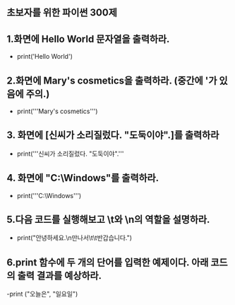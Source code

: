 ## 초보자를 위한 파이썬 300제

## 1.화면에 Hello World 문자열을 출력하라.
- print('Hello World')

## 2.화면에 Mary's cosmetics을 출력하라. (중간에 '가 있음에 주의.)
- print('''Mary's cosmetics''')

## 3. 화면에 [신씨가 소리질렀다. "도둑이야".]를 출력하라
 - print('''신씨가 소리질렀다. "도둑이야".''' 

## 4. 화면에 "C:\Windows"를 출력하라.
 - print('''C:\Windows''')

## 5.다음 코드를 실행해보고 \t와 \n의 역할을 설명하라.
 - print("안녕하세요.\n만나서\t\t반갑습니다.")

## 6.print 함수에 두 개의 단어를 입력한 예제이다. 아래 코드의 출력 결과를 예상하라.
 -print ("오늘은", "일요일")




